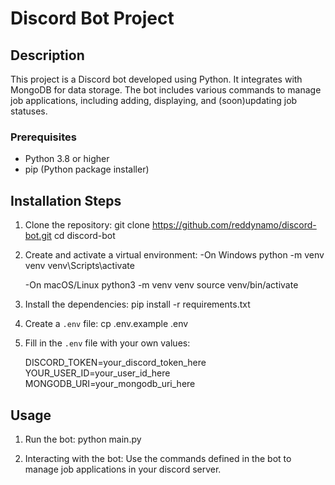 # Discord Bot Project

## Description
This project is a Discord bot developed using Python. It integrates with MongoDB for data storage. The bot includes various commands to manage job applications, including adding, displaying, and (soon)updating job statuses. 


### Prerequisites
- Python 3.8 or higher
- pip (Python package installer)

## Installation Steps
1. Clone the repository:
    git clone https://github.com/reddynamo/discord-bot.git
    cd discord-bot

2. Create and activate a virtual environment:
    -On Windows
    python -m venv venv
    venv\Scripts\activate

    -On macOS/Linux
    python3 -m venv venv
    source venv/bin/activate

3. Install the dependencies:
    pip install -r requirements.txt

4. Create a `.env` file:
    cp .env.example .env

5. Fill in the `.env` file with your own values:
    
    DISCORD_TOKEN=your_discord_token_here
    YOUR_USER_ID=your_user_id_here
    MONGODB_URI=your_mongodb_uri_here
    

## Usage
1. Run the bot:
    python main.py
    
2. Interacting with the bot:
    Use the commands defined in the bot to manage job applications in your discord server.


